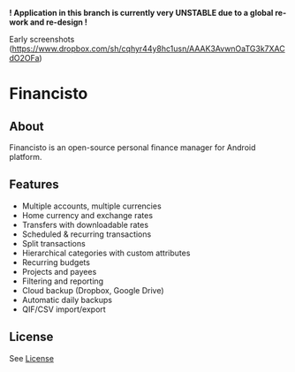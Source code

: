 **! Application in this branch is currently very UNSTABLE due to a global re-work and re-design !**

Early screenshots (https://www.dropbox.com/sh/cqhyr44y8hc1usn/AAAK3AvwnOaTG3k7XACdO2OFa) 

# Financisto

## About

Financisto is an open-source personal finance manager for Android platform.

## Features

- Multiple accounts, multiple currencies 
- Home currency and exchange rates
- Transfers with downloadable rates
- Scheduled & recurring transactions
- Split transactions
- Hierarchical categories with custom attributes
- Recurring budgets
- Projects and payees
- Filtering and reporting
- Cloud backup (Dropbox, Google Drive)
- Automatic daily backups
- QIF/CSV import/export

## License

See [License](license.txt)
